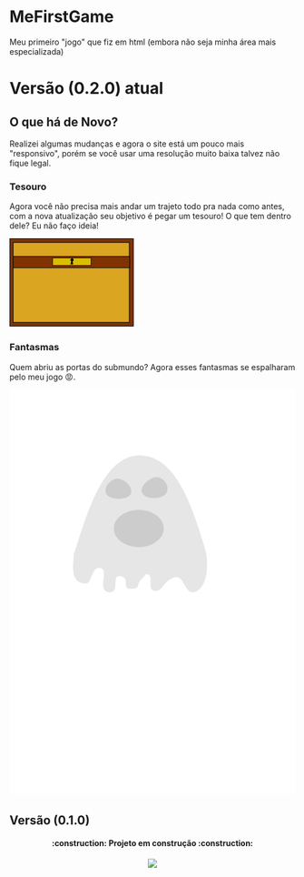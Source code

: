# MeFirstGame
Meu primeiro "jogo" que fiz em html (embora não seja minha área mais especializada) 

<h1> Versão (0.2.0) <a href"https://github.com/joaop2p/MeFirstGame">atual</a></h2>
<h2> O que há de Novo?</h2>
<p> Realizei algumas mudanças e agora o site está um pouco mais "responsivo", porém se você usar uma resolução muito baixa talvez não fique legal.</p>
<h3> Tesouro</h3>
<p> Agora você não precisa mais andar um trajeto todo pra nada como antes, com a nova atualização seu objetivo é pegar um tesouro! O que tem dentro dele? Eu não faço ideia! </p>
<img src="styles/assets/bau.png" alt="Baú">
<h3> Fantasmas </h3>
<p> Quem abriu as portas do submundo? Agora esses fantasmas se espalharam pelo meu jogo &#128545;.</p>
<img src="styles/assets/ghost.png" alt"Fantasma">

<h2> Versão (0.1.0) </h2>
<h4 align="center"> 
    :construction:  Projeto em construção  :construction:
</h4>
<p align="center">
<img src="http://img.shields.io/static/v1?label=STATUS&message=EM%20DESENVOLVIMENTO&color=GREEN&style=for-the-badge"/>
</p>
